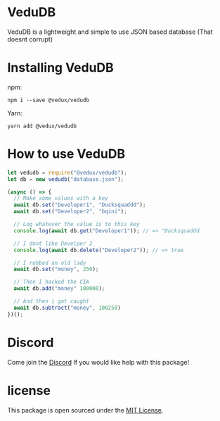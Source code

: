 # VeduDB

VeduDB is a lightweight and simple to use JSON based database (That doesnt corrupt)

# Installing VeduDB

npm:

```
npm i --save @vedux/vedudb
```

Yarn:

```
yarn add @vedux/vedudb
```

# How to use VeduDB

```js
let vedudb = require("@vedux/vedudb");
let db = new vedudb("database.json");

(async () => {
  // Make some values with a key
  await db.set("Developer1", "Ducksquaddd");
  await db.set("Developer2", "bqini");

  // Log whatever the value is to this key
  console.log(await db.get("Developer1")); // => "Ducksquaddd

  // I dont like Develper 2
  console.log(await db.delete("Developer2")); // => true

  // I robbed an old lady
  await db.set("money", 250);

  // Then I hacked the CIA
  await db.add("money" 100000);

  // And then i got caught
  await db.subtract("money", 100250)
})();
```

# Discord

Come join the [Discord](https://discord.gg/8SUmcBSk8u) If you would like help with this package!

# license

This package is open sourced under the [MIT License](https://github.com/Vedux-Development/VeduDB/blob/master/LICENSE).
